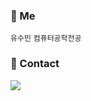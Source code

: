 ### 🐥 Me
`유수민`
`컴퓨터공학전공`

### 📩 Contact 
<a href="mailto:proysm5154@naver.com"><img src="https://img.shields.io/badge/Mail-EA4335?style=flat&logo=Gmail&logoColor=white"/></a>

<!--
### 🌐 Website 
<a href="https://proysm.tistory.com/"><img src="https://img.shields.io/badge/Tistory-FF8C00?style=flat&logo=Tistory&logoColor=white"/></a> <br>

### 🧩 Certification

<p algin="center">
<img width = "10%" src = "https://github.com/user-attachments/assets/568a7416-a4ac-4a24-b04f-ed0821aa3737"/>
</p>


<a href="https://boundless-ton-d1f.notion.site/2322830dcd264b029b00660af28b777a?pvs=4"><img src="https://img.shields.io/badge/Notion-000000?style=flat&logo=Notion&logoColor=white"/></a>

**proysm/proysm** is a ✨ _special_ ✨ repository because its `README.md` (this file) appears on your GitHub profile.

Here are some ideas to get you started:

- 🔭 I’m currently working on ...
- 🌱 I’m currently learning ...
- 👯 I’m looking to collaborate on ...
- 🤔 I’m looking for help with ...
- 💬 Ask me about ...
- 📫 How to reach me: ...
- 😄 Pronouns: ...
- ⚡ Fun fact: ...

flat-square
-->
